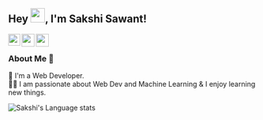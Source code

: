 ## Hey <img src="https://github.com/TheDudeThatCode/TheDudeThatCode/blob/master/Assets/Hi.gif" width="29px">, I'm Sakshi Sawant!

<a href="https://www.linkedin.com/in/sakshisawants/">
  <img align="left" width="24px" src="https://cdn.jsdelivr.net/npm/simple-icons@v3/icons/linkedin.svg"  />
</a>
<a href="mailto:sawantssakshi@gmail.com">
  <img align="left" width="26px" src="https://cdn.jsdelivr.net/npm/simple-icons@v3/icons/gmail.svg" />
</a>
<a href="https://sakshisawant.medium.com/">
  <img align="left" width="26px" src="https://cdn.jsdelivr.net/npm/simple-icons@v3/icons/medium.svg" />
</a>

<br />

### About Me 🚀
🌱 I'm a Web Developer.</br>
👨‍💻  I am passionate about Web Dev and Machine Learning & I enjoy learning new things. </br>


<!-- ![Sakshi's github stats](https://github-readme-stats.vercel.app/api?username=SakshiSawant&show_icons=true&hide_border=true)&nbsp;&nbsp; -->
![Sakshi's Language stats](https://github-readme-stats-eight-theta.vercel.app/api/top-langs/?username=SakshiSawant&layout=compact&langs_count=8&hide_border=true)
<br />
